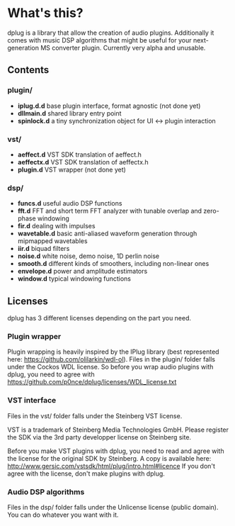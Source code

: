# What's this?

dplug is a library that allow the creation of audio plugins. 
Additionally it comes with music DSP algorithms that might be useful for your next-generation MS converter plugin.
Currently very alpha and unusable.

## Contents

### plugin/
  * **iplug.d.d** base plugin interface, format agnostic (not done yet)
  * **dllmain.d** shared library entry point
  * **spinlock.d** a tiny synchronization object for UI <-> plugin interaction

### vst/
  * **aeffect.d** VST SDK translation of aeffect.h
  * **aeffectx.d** VST SDK translation of aeffectx.h
  * **plugin.d** VST wrapper (not done yet)

### dsp/
  * **funcs.d** useful audio DSP functions
  * **fft.d** FFT and short term FFT analyzer with tunable overlap and zero-phase windowing
  * **fir.d** dealing with impulses
  * **wavetable.d** basic anti-aliased waveform generation through mipmapped wavetables
  * **iir.d** biquad filters  
  * **noise.d** white noise, demo noise, 1D perlin noise
  * **smooth.d** different kinds of smoothers, including non-linear ones
  * **envelope.d** power and amplitude estimators
  * **window.d** typical windowing functions


## Licenses

dplug has 3 different licenses depending on the part you need.

### Plugin wrapper

Plugin wrapping is heavily inspired by the IPlug library (best represented here: https://github.com/olilarkin/wdl-ol).
Files in the plugin/ folder falls under the Cockos WDL license.
So before you wrap audio plugins with dplug, you need to agree with https://github.com/p0nce/dplug/licenses/WDL_license.txt

### VST interface

Files in the vst/ folder falls under the Steinberg VST license.

VST is a trademark of Steinberg Media Technologies GmbH. 
Please register the SDK via the 3rd party developper license on Steinberg site.

Before you make VST plugins with dplug, you need to read and agree with the license for the original SDK by Steinberg. 
A copy is available here: http://www.gersic.com/vstsdk/html/plug/intro.html#licence
If you don't agree with the license, don't make plugins with dplug.

### Audio DSP algorithms

Files in the dsp/ folder falls under the Unlicense license (public domain).
You can do whatever you want with it.
